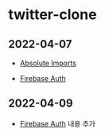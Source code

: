 # twitter-clone

## 2022-04-07

- [Absolute Imports](https://github.com/kkg5/TIL/blob/main/React/twitter-clone/md/AbsoluteImports.md)

- [Firebase Auth](https://github.com/kkg5/TIL/blob/main/React/twitter-clone/md/FirebaseAuth.md)

## 2022-04-09

- [Firebase Auth](https://github.com/kkg5/TIL/blob/main/React/twitter-clone/md/FirebaseAuth.md) 내용 추가